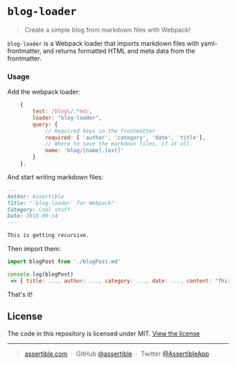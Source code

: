 # `blog-loader`

> Create a simple blog from markdown files with Webpack!

`blog-loader` is a Webpack loader that imports markdown files with yaml-frontmatter, and
returns formatted HTML and meta data from the frontmatter.

### Usage

Add the webpack loader:
```js
    {
        test: /blog\/.*md/,
        loader: "blog-loader",
        query: {
            // Required keys in the frontmatter
            required: [ 'author', 'category', 'date', 'title'],
            // Where to save the markdown files, if at all.
            name: 'blog/[name].[ext]'
        }
    },
```

And start writing markdown files:
```markdown
---
Author: Assertible
Title: "`blog-loader` for Webpack"
Category: Cool stuff
Date: 2018-09-14
---

This is getting recursive.
```

Then import them:
```js
import blogPost from './blogPost.md'

console.log(blogPost)
 => { title: ..., author: ..., category: ..., date: ..., content: "This is getting recursive." }
```

That's it!

## License

The code in this repository is licensed under
MIT. [View the license](https://github.com/assertible/deployments/blob/master/LICENSE)

---

> [assertible.com](http://assertible.com) &nbsp;&middot;&nbsp;
> GitHub [@assertible](https://github.com/assertible) &nbsp;&middot;&nbsp;
> Twitter [@AssertibleApp](https://twitter.com/AssertibleApp)
